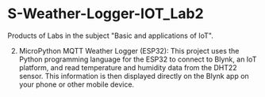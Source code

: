 # S-Weather-Logger-IOT_Lab2
Products of Labs in the subject "Basic and applications of IoT".

2. MicroPython MQTT Weather Logger (ESP32): This project uses the Python programming language for the ESP32 to connect to Blynk, an IoT platform, and read temperature and humidity data from the DHT22 sensor. This information is then displayed directly on the Blynk app on your phone or other mobile device.
